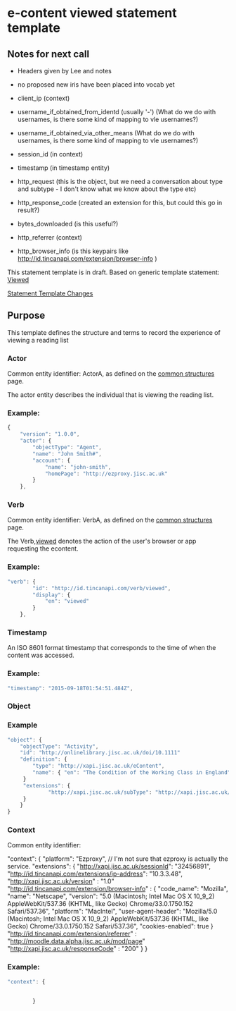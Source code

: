 # e-content viewed statement template

## Notes for next call

- Headers given by Lee and notes
- no proposed new iris have been placed into vocab yet

- client_ip  (context)
- username_if_obtained_from_identd (usually '-')  (What do we do with usernames, is there some kind of mapping to vle usernames?)
- username_if_obtained_via_other_means  (What do we do with usernames, is there some kind of mapping to vle usernames?)
- session_id (in context)
- timestamp (in timestamp entity)
- http_request (this is the object, but we need a conversation about type and subtype - I don't know what we know about the type etc)
- http_response_code (created an extension for this, but could this go in result?)
- bytes_downloaded (is this useful?)
- http_referrer (context)
- http_browser_info (is this keypairs like http://id.tincanapi.com/extension/browser-info )

This statement template is in draft. 
Based on generic template statement: [Viewed](/generic/view.md)

[Statement Template Changes](/version_changes.md#econtent)

## Purpose
This template defines the structure and terms to record the experience of viewing a reading list

### Actor
Common entity identifier:  ActorA, as defined on the [common structures](/common_structures.md#actora) page.

The actor entity describes the individual that is viewing the reading list.

### Example:

``` Javascript
{
    "version": "1.0.0",
    "actor": {
        "objectType": "Agent",
        "name": "John Smith#",
        "account": {
            "name": "john-smith",
            "homePage": "http://ezproxy.jisc.ac.uk"
        }
    },
```

### Verb
Common entity identifier: VerbA, as defined on the [common structures](/common_structures.md#verba) page.

The Verb,[viewed](/vocabulary.md#verbs) denotes the action of the user's browser or app requesting the econtent.

### Example:

``` javascript
"verb": {
        "id": "http://id.tincanapi.com/verb/viewed",
        "display": {
            "en": "viewed"
        }
    },
```


### Timestamp
An ISO 8601 format timestamp that corresponds to the time of when the content was accessed.

### Example:

``` javascript
"timestamp": "2015-09-18T01:54:51.484Z",
```


### Object



### Example

``` javascript
"object": {
	"objectType": "Activity",
	"id": "http://onlinelibrary.jisc.ac.uk/doi/10.1111"   	 	
	"definition": {
		"type": "http://xapi.jisc.ac.uk/eContent",			
		"name": { "en": "The Condition of the Working Class in England" },			   
	 }
	 "extensions": {
     		 "http://xapi.jisc.ac.uk/subType": "http://xapi.jisc.ac.uk/externalURL"
	 }
    }
}
```





### Context
Common entity identifier:

"context": {
  "platform": "Ezproxy", // I'm not sure that ezproxy is actually the service.
  "extensions": {
	"http://xapi.jisc.ac.uk/sessionId": "32456891",
    	"http://id.tincanapi.com/extensions/ip-address": "10.3.3.48",
    	"http://xapi.jisc.ac.uk/version" : "1.0"
	"http://id.tincanapi.com/extension/browser-info" :  { "code_name": "Mozilla", "name": "Netscape", "version": "5.0 (Macintosh; Intel Mac OS X 10_9_2) AppleWebKit/537.36 (KHTML, like Gecko) Chrome/33.0.1750.152 Safari/537.36", "platform": "MacIntel", "user-agent-header": "Mozilla/5.0 (Macintosh; Intel Mac OS X 10_9_2) AppleWebKit/537.36 (KHTML, like Gecko) Chrome/33.0.1750.152 Safari/537.36", "cookies-enabled": true }
	"http://id.tincanapi.com/extension/referrer" : "http://moodle.data.alpha.jisc.ac.uk/mod/page"
	"http://xapi.jisc.ac.uk/responseCode" : "200"
  }
}

### Example:

``` javascript
"context": {
   
			
        }
```



